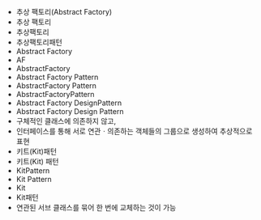 - 추상 팩토리(Abstract Factory)
- 추상 팩토리
- 추상팩토리
- 추상팩토리패턴
- Abstract Factory
- AF
- AbstractFactory
- Abstract Factory Pattern
- AbstractFactory Pattern
- AbstractFactoryPattern
- Abstract Factory DesignPattern
- Abstract Factory Design Pattern
- 구체적인 클래스에 의존하지 않고, 
- 인터페이스를 통해 서로 연관ㆍ의존하는 객체들의 그룹으로 생성하여 추상적으로 표현
- 키트(Kit)패턴
- 키트(Kit) 패턴
- KitPattern
- Kit Pattern
- Kit
- Kit패턴
- 연관된 서브 클래스를 묶어 한 번에 교체하는 것이 가능